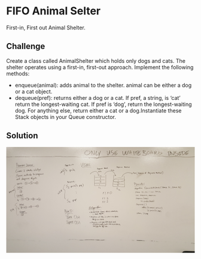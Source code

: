 # FIFO Animal Selter
First-in, First out Animal Shelter.
 
 ## Challenge
Create a class called AnimalShelter which holds only dogs and cats. The shelter operates using a first-in, first-out approach.
Implement the following methods:

  + enqueue(animal): adds animal to the shelter. animal can be either a dog or a cat object.
  + dequeue(pref): returns either a dog or a cat. If pref, a string, is ‘cat’ return the longest-waiting cat. If pref is ‘dog’, return the     longest-waiting dog. For anything else, return either a cat or a dog.Instantiate these Stack objects in your Queue constructor. 
 
## Solution
![White Board](https://github.com/chillbnel/Data-Structures-and-Algorithms/blob/master/assets/Challenge11.jpg)
